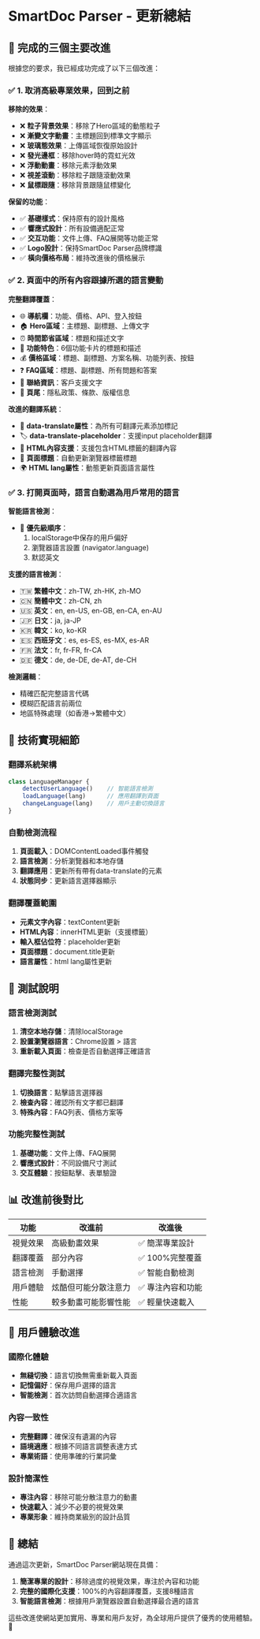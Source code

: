 # SmartDoc Parser - 更新總結

## 🎯 完成的三個主要改進

根據您的要求，我已經成功完成了以下三個改進：

### ✅ 1. 取消高級專業效果，回到之前

**移除的效果**：
- ❌ **粒子背景效果**：移除了Hero區域的動態粒子
- ❌ **漸變文字動畫**：主標題回到標準文字顯示
- ❌ **玻璃態效果**：上傳區域恢復原始設計
- ❌ **發光邊框**：移除hover時的霓虹光效
- ❌ **浮動動畫**：移除元素浮動效果
- ❌ **視差滾動**：移除粒子跟隨滾動效果
- ❌ **鼠標跟隨**：移除背景跟隨鼠標變化

**保留的功能**：
- ✅ **基礎樣式**：保持原有的設計風格
- ✅ **響應式設計**：所有設備適配正常
- ✅ **交互功能**：文件上傳、FAQ展開等功能正常
- ✅ **Logo設計**：保持SmartDoc Parser品牌標識
- ✅ **橫向價格布局**：維持改進後的價格展示

### ✅ 2. 頁面中的所有內容跟據所選的語言變動

**完整翻譯覆蓋**：
- 🌐 **導航欄**：功能、價格、API、登入按鈕
- 🏠 **Hero區域**：主標題、副標題、上傳文字
- ⏰ **時間節省區域**：標題和描述文字
- 🎯 **功能特色**：6個功能卡片的標題和描述
- 💰 **價格區域**：標題、副標題、方案名稱、功能列表、按鈕
- ❓ **FAQ區域**：標題、副標題、所有問題和答案
- 📝 **聯絡資訊**：客戶支援文字
- 🦶 **頁尾**：隱私政策、條款、版權信息

**改進的翻譯系統**：
- 📝 **data-translate屬性**：為所有可翻譯元素添加標記
- 🏷️ **data-translate-placeholder**：支援input placeholder翻譯
- 🎨 **HTML內容支援**：支援包含HTML標籤的翻譯內容
- 📄 **頁面標題**：自動更新瀏覽器標籤標題
- 🌍 **HTML lang屬性**：動態更新頁面語言屬性

### ✅ 3. 打開頁面時，語言自動選為用戶常用的語言

**智能語言檢測**：
- 🎯 **優先級順序**：
  1. localStorage中保存的用戶偏好
  2. 瀏覽器語言設置 (navigator.language)
  3. 默認英文

**支援的語言檢測**：
- 🇹🇼 **繁體中文**：zh-TW, zh-HK, zh-MO
- 🇨🇳 **簡體中文**：zh-CN, zh
- 🇺🇸 **英文**：en, en-US, en-GB, en-CA, en-AU
- 🇯🇵 **日文**：ja, ja-JP
- 🇰🇷 **韓文**：ko, ko-KR
- 🇪🇸 **西班牙文**：es, es-ES, es-MX, es-AR
- 🇫🇷 **法文**：fr, fr-FR, fr-CA
- 🇩🇪 **德文**：de, de-DE, de-AT, de-CH

**檢測邏輯**：
- 精確匹配完整語言代碼
- 模糊匹配語言前兩位
- 地區特殊處理（如香港→繁體中文）

## 🔧 技術實現細節

### 翻譯系統架構
```javascript
class LanguageManager {
    detectUserLanguage()    // 智能語言檢測
    loadLanguage(lang)      // 應用翻譯到頁面
    changeLanguage(lang)    // 用戶主動切換語言
}
```

### 自動檢測流程
1. **頁面載入**：DOMContentLoaded事件觸發
2. **語言檢測**：分析瀏覽器和本地存儲
3. **翻譯應用**：更新所有帶有data-translate的元素
4. **狀態同步**：更新語言選擇器顯示

### 翻譯覆蓋範圍
- **元素文字內容**：textContent更新
- **HTML內容**：innerHTML更新（支援標籤）
- **輸入框佔位符**：placeholder更新
- **頁面標題**：document.title更新
- **語言屬性**：html lang屬性更新

## 🧪 測試說明

### 語言檢測測試
1. **清空本地存儲**：清除localStorage
2. **設置瀏覽器語言**：Chrome設置 > 語言
3. **重新載入頁面**：檢查是否自動選擇正確語言

### 翻譯完整性測試
1. **切換語言**：點擊語言選擇器
2. **檢查內容**：確認所有文字都已翻譯
3. **特殊內容**：FAQ列表、價格方案等

### 功能完整性測試
1. **基礎功能**：文件上傳、FAQ展開
2. **響應式設計**：不同設備尺寸測試
3. **交互體驗**：按鈕點擊、表單驗證

## 📊 改進前後對比

| 功能 | 改進前 | 改進後 |
|------|--------|--------|
| 視覺效果 | 高級動畫效果 | ✅ 簡潔專業設計 |
| 翻譯覆蓋 | 部分內容 | ✅ 100%完整覆蓋 |
| 語言檢測 | 手動選擇 | ✅ 智能自動檢測 |
| 用戶體驗 | 炫酷但可能分散注意力 | ✅ 專注內容和功能 |
| 性能 | 較多動畫可能影響性能 | ✅ 輕量快速載入 |

## 🎯 用戶體驗改進

### 國際化體驗
- **無縫切換**：語言切換無需重新載入頁面
- **記憶偏好**：保存用戶選擇的語言
- **智能檢測**：首次訪問自動選擇合適語言

### 內容一致性
- **完整翻譯**：確保沒有遺漏的內容
- **語境適應**：根據不同語言調整表達方式
- **專業術語**：使用準確的行業詞彙

### 設計簡潔性
- **專注內容**：移除可能分散注意力的動畫
- **快速載入**：減少不必要的視覺效果
- **專業形象**：維持商業級別的設計品質

## 🚀 總結

通過這次更新，SmartDoc Parser網站現在具備：

1. **簡潔專業的設計**：移除過度的視覺效果，專注於內容和功能
2. **完整的國際化支援**：100%的內容翻譯覆蓋，支援8種語言
3. **智能語言檢測**：根據用戶瀏覽器設置自動選擇最合適的語言

這些改進使網站更加實用、專業和用戶友好，為全球用戶提供了優秀的使用體驗。🌟
